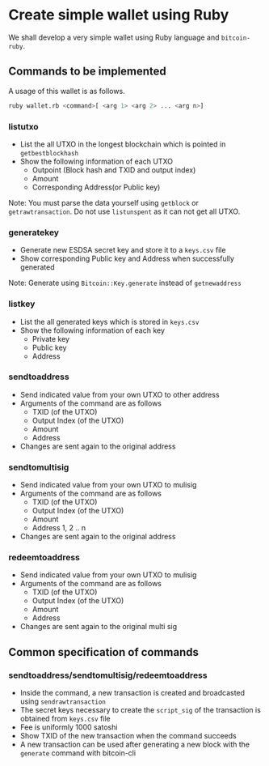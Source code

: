 # Create simple wallet using Ruby

We shall develop a very simple wallet using Ruby language and `bitcoin-ruby`.

## Commands to be implemented

A usage of this wallet is as follows.

``` bash
ruby wallet.rb <command>[ <arg 1> <arg 2> ... <arg n>]
```

### listutxo

* List the all UTXO in the longest blockchain which is pointed in   `getbestblockhash`
* Show the following information of each UTXO
  * Outpoint (Block hash and TXID and output index)
  * Amount
  * Corresponding Address(or Public key)
  
Note:
You must parse the data yourself using `getblock` or `getrawtransaction`. Do not use `listunspent` as it can not get all UTXO.

### generatekey

* Generate new ESDSA secret key and store it to a `keys.csv` file
* Show corresponding Public key and Address when successfully generated  

Note:
Generate using `Bitcoin::Key.generate` instead of `getnewaddress`

### listkey

* List the all generated keys which is stored in `keys.csv`
* Show the following information of each key
  * Private key
  * Public key 
  * Address

### sendtoaddress

* Send indicated value from your own UTXO to other address 
* Arguments of the command are as follows
  * TXID (of the UTXO)
  * Output Index (of the UTXO)
  * Amount
  * Address
* Changes are sent again to the original address

### sendtomultisig

* Send indicated value from your own UTXO to mulisig  
* Arguments of the command are as follows
  * TXID (of the UTXO)
  * Output Index (of the UTXO)
  * Amount
  * Address 1, 2 .. n
* Changes are sent again to the original address

### redeemtoaddress

* Send indicated value from your own UTXO to mulisig  
* Arguments of the command are as follows
  * TXID (of the UTXO)
  * Output Index (of the UTXO)
  * Amount
  * Address
* Changes are sent again to the original multi sig

## Common specification of commands

### sendtoaddress/sendtomultisig/redeemtoaddress

* Inside the command, a new transaction is created and broadcasted using `sendrawtransaction`
* The secret keys necessary to create the `script_sig` of the transaction is obtained from `keys.csv` file 
* Fee is uniformly 1000 satoshi
* Show TXID of the new transaction when the command succeeds
* A new transaction can be used after generating a new block with the `generate` command with bitcoin-cli